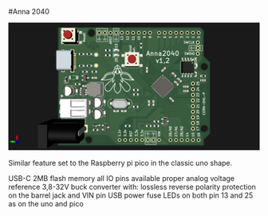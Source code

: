 #Anna 2040

![board](F.png)

Similar feature set to the Raspberry pi pico in the classic uno shape.

USB-C
2MB flash memory
all IO pins available
proper analog voltage reference
3,8-32V buck converter with:
lossless reverse polarity protection on the barrel jack and VIN pin
USB power fuse
LEDs on both pin 13 and 25 as on the uno and pico